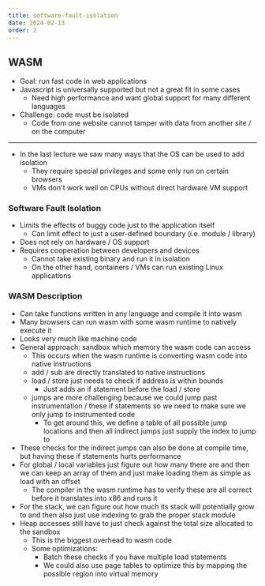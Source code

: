 ```yaml
---
title: software-fault-isolation
date: 2024-02-13
order: 2
---
```


## WASM

- Goal: run fast code in web applications
- Javascript is universally supported but not a great fit in some cases
  - Need high performance and want global support for many different languages
- Challenge: code must be isolated
  - Code from one website cannot tamper with data from another site / on the computer

---

- In the last lecture we saw many ways that the OS can be used to add isolation
  - They require special privileges and some only run on certain browsers
  - VMs don't work well on CPUs without direct hardware VM support

### Software Fault Isolation

- Limits the effects of buggy code just to the application itself
  - Can limit effect to just a user-defined boundary (i.e. module / library)
- Does not rely on hardware / OS support
- Requires cooperation between developers and devices
  - Cannot take existing binary and run it in isolation
  - On the other hand, containers / VMs can run existing Linux applications

### WASM Description

- Can take functions written in any language and compile it into wasm
- Many browsers can run wasm with some wasm runtime to natively execute it
- Looks very much like machine code
- General approach: sandbox which memory the wasm code can access
  - This occurs when the wasm runtime is converting wasm code into native instructions
  - add / sub are directly translated to native instructions
  - load / store just needs to check if address is within bounds
    - Just adds an if statement before the load / store
  - jumps are more challenging because we could jump past instrumentation / these if statements so we need to make sure we only jump to instrumented code
    - To get around this, we define a table of all possible jump locations and then all indirect jumps just supply the index to jump to
- These checks for the indirect jumps can also be done at compile time, but having these if statements hurts performance
- For global / local variables just figure out how many there are and then we can keep an array of them and just make loading them as simple as load with an offset
  - The compiler in the wasm runtime has to verify these are all correct before it translates into x86 and runs it
- For the stack, we can figure out how much its stack will potentially grow to and then also just use indexing to grab the proper stack module
- Heap accesses still have to just check against the total size allocated to the sandbox
  - This is the biggest overhead to wasm code
  - Some optimizations:
    - Batch these checks if you have multiple load statements
    - We could also use page tables to optimize this by mapping the possible region into virtual memory
